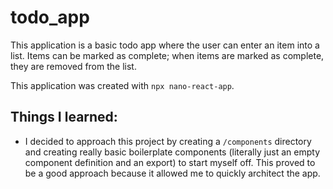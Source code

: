 # todo_app

This application is a basic todo app where the user can enter an item into a list. Items can be marked as complete; when items are marked as complete, they are removed from the list. 

This application was created with `npx nano-react-app`.

## Things I learned:
- I decided to approach this project by creating a `/components` directory and creating really basic boilerplate components (literally just an empty component definition and an export) to start myself off. This proved to be a good approach because it allowed me to quickly architect the app.
